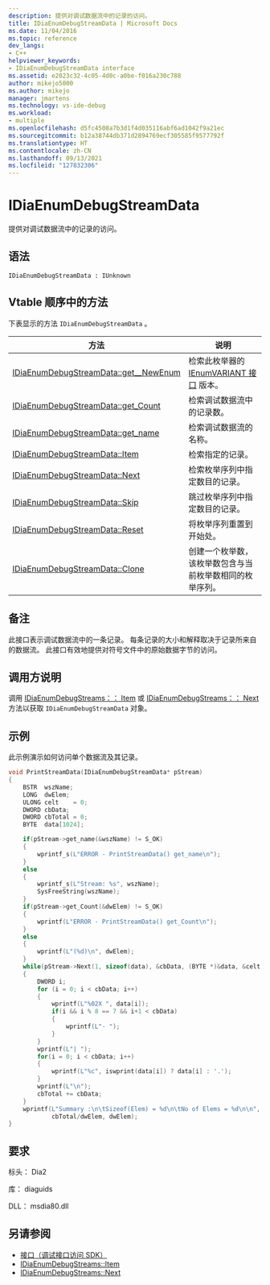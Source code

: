```yaml
---
description: 提供对调试数据流中的记录的访问。
title: IDiaEnumDebugStreamData | Microsoft Docs
ms.date: 11/04/2016
ms.topic: reference
dev_langs:
- C++
helpviewer_keywords:
- IDiaEnumDebugStreamData interface
ms.assetid: e2023c32-4c05-4d0c-a0be-f016a230c788
author: mikejo5000
ms.author: mikejo
manager: jmartens
ms.technology: vs-ide-debug
ms.workload:
- multiple
ms.openlocfilehash: d5fc4508a7b3d1f4d035116abf6ad1042f9a21ec
ms.sourcegitcommit: b12a38744db371d2894769ecf305585f9577792f
ms.translationtype: HT
ms.contentlocale: zh-CN
ms.lasthandoff: 09/13/2021
ms.locfileid: "127832306"
---
```

# <a name="idiaenumdebugstreamdata"></a>IDiaEnumDebugStreamData
提供对调试数据流中的记录的访问。

## <a name="syntax"></a>语法

```
IDiaEnumDebugStreamData : IUnknown
```

## <a name="methods-in-vtable-order"></a>Vtable 顺序中的方法
下表显示的方法 `IDiaEnumDebugStreamData` 。

|方法|说明|
|------------|-----------------|
|[IDiaEnumDebugStreamData::get__NewEnum](../../debugger/debug-interface-access/idiaenumdebugstreamdata-get-newenum.md)|检索此枚举器的 [IEnumVARIANT 接口](/previous-versions/windows/desktop/api/oaidl/nn-oaidl-ienumvariant) 版本。|
|[IDiaEnumDebugStreamData::get_Count](../../debugger/debug-interface-access/idiaenumdebugstreamdata-get-count.md)|检索调试数据流中的记录数。|
|[IDiaEnumDebugStreamData::get_name](../../debugger/debug-interface-access/idiaenumdebugstreamdata-get-name.md)|检索调试数据流的名称。|
|[IDiaEnumDebugStreamData::Item](../../debugger/debug-interface-access/idiaenumdebugstreamdata-item.md)|检索指定的记录。|
|[IDiaEnumDebugStreamData::Next](../../debugger/debug-interface-access/idiaenumdebugstreamdata-next.md)|检索枚举序列中指定数目的记录。|
|[IDiaEnumDebugStreamData::Skip](../../debugger/debug-interface-access/idiaenumdebugstreamdata-skip.md)|跳过枚举序列中指定数目的记录。|
|[IDiaEnumDebugStreamData::Reset](../../debugger/debug-interface-access/idiaenumdebugstreamdata-reset.md)|将枚举序列重置到开始处。|
|[IDiaEnumDebugStreamData::Clone](../../debugger/debug-interface-access/idiaenumdebugstreamdata-clone.md)|创建一个枚举数，该枚举数包含与当前枚举数相同的枚举序列。|

## <a name="remarks"></a>备注
此接口表示调试数据流中的一条记录。 每条记录的大小和解释取决于记录所来自的数据流。 此接口有效地提供对符号文件中的原始数据字节的访问。

## <a name="notes-for-callers"></a>调用方说明
调用 [IDiaEnumDebugStreams：： Item](../../debugger/debug-interface-access/idiaenumdebugstreams-item.md) 或 [IDiaEnumDebugStreams：： Next](../../debugger/debug-interface-access/idiaenumdebugstreams-next.md) 方法以获取 `IDiaEnumDebugStreamData` 对象。

## <a name="example"></a>示例
 此示例演示如何访问单个数据流及其记录。

```C++
void PrintStreamData(IDiaEnumDebugStreamData* pStream)
{
    BSTR  wszName;
    LONG  dwElem;
    ULONG celt    = 0;
    DWORD cbData;
    DWORD cbTotal = 0;
    BYTE  data[1024];

    if(pStream->get_name(&wszName) != S_OK)
    {
        wprintf_s(L"ERROR - PrintStreamData() get_name\n");
    }
    else
    {
        wprintf_s(L"Stream: %s", wszName);
        SysFreeString(wszName);
    }
    if(pStream->get_Count(&dwElem) != S_OK)
    {
        wprintf(L"ERROR - PrintStreamData() get_Count\n");
    }
    else
    {
        wprintf(L"(%d)\n", dwElem);
    }
    while(pStream->Next(1, sizeof(data), &cbData, (BYTE *)&data, &celt) == S_OK)
    {
        DWORD i;
        for (i = 0; i < cbData; i++)
        {
            wprintf(L"%02X ", data[i]);
            if(i && i % 8 == 7 && i+1 < cbData)
            {
                wprintf(L"- ");
            }
        }
        wprintf(L"| ");
        for(i = 0; i < cbData; i++)
        {
            wprintf(L"%c", iswprint(data[i]) ? data[i] : '.');
        }
        wprintf(L"\n");
        cbTotal += cbData;
    }
    wprintf(L"Summary :\n\tSizeof(Elem) = %d\n\tNo of Elems = %d\n\n",
            cbTotal/dwElem, dwElem);
}
```

## <a name="requirements"></a>要求
标头： Dia2

库： diaguids

DLL： msdia80.dll

## <a name="see-also"></a>另请参阅
- [接口（调试接口访问 SDK）](../../debugger/debug-interface-access/interfaces-debug-interface-access-sdk.md)
- [IDiaEnumDebugStreams::Item](../../debugger/debug-interface-access/idiaenumdebugstreams-item.md)
- [IDiaEnumDebugStreams::Next](../../debugger/debug-interface-access/idiaenumdebugstreams-next.md)
